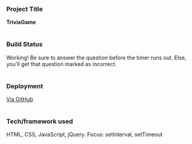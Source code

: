 ### Project Title 
  <b>TriviaGame</b>
<br><br>

### Build Status 
  Working! Be sure to answer the question before the timer runs out. Else, you'll get that question marked as incorrect. 
<br><br>

### Deployment
  [Via GitHub](https://bermessa.github.io/07-TriviaGame/trivia.html)
<br><br>

### Tech/framework used 
  HTML, CSS, JavaScript, jQuery. Focus: setInterval, setTimeout 
  
